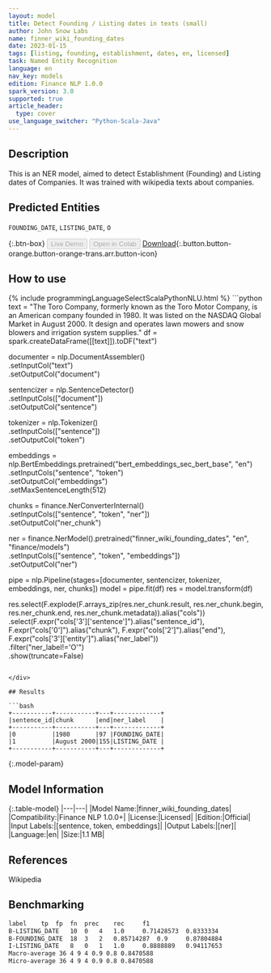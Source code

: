 ```yaml
---
layout: model
title: Detect Founding / Listing dates in texts (small)
author: John Snow Labs
name: finner_wiki_founding_dates
date: 2023-01-15
tags: [listing, founding, establishment, dates, en, licensed]
task: Named Entity Recognition
language: en
nav_key: models
edition: Finance NLP 1.0.0
spark_version: 3.0
supported: true
article_header:
  type: cover
use_language_switcher: "Python-Scala-Java"
---
```


## Description

This is an NER model, aimed to detect Establishment (Founding) and Listing dates of Companies. It was trained with wikipedia texts about companies.

## Predicted Entities

`FOUNDING_DATE`, `LISTING_DATE`, `O`

{:.btn-box}
<button class="button button-orange" disabled>Live Demo</button>
<button class="button button-orange" disabled>Open in Colab</button>
[Download](https://s3.amazonaws.com/auxdata.johnsnowlabs.com/finance/models/finner_wiki_founding_dates_en_1.0.0_3.0_1673798045941.zip){:.button.button-orange.button-orange-trans.arr.button-icon}

## How to use



<div class="tabs-box" markdown="1">
{% include programmingLanguageSelectScalaPythonNLU.html %}
```python
text = "The Toro Company, formerly known as the Toro Motor Company, is an American company founded in 1980. It was listed on the NASDAQ Global Market in August 2000. It design and operates lawn mowers and snow blowers and irrigation system supplies."
df = spark.createDataFrame([[text]]).toDF("text")

documenter = nlp.DocumentAssembler()\
    .setInputCol("text")\
    .setOutputCol("document")

sentencizer = nlp.SentenceDetector()\
    .setInputCols(["document"])\
    .setOutputCol("sentence")

tokenizer = nlp.Tokenizer()\
    .setInputCols(["sentence"])\
    .setOutputCol("token")
    
embeddings = nlp.BertEmbeddings.pretrained("bert_embeddings_sec_bert_base", "en") \
    .setInputCols("sentence", "token") \
    .setOutputCol("embeddings")\
    .setMaxSentenceLength(512)

chunks = finance.NerConverterInternal()\
    .setInputCols(["sentence", "token", "ner"])\
    .setOutputCol("ner_chunk")

ner = finance.NerModel().pretrained("finner_wiki_founding_dates", "en", "finance/models")\
    .setInputCols(["sentence", "token", "embeddings"])\
    .setOutputCol("ner")

 pipe = nlp.Pipeline(stages=[documenter, sentencizer, tokenizer, embeddings, ner, chunks])
 model = pipe.fit(df)
 res = model.transform(df)


res.select(F.explode(F.arrays_zip(res.ner_chunk.result, res.ner_chunk.begin, res.ner_chunk.end, res.ner_chunk.metadata)).alias("cols")) \
       .select(F.expr("cols['3']['sentence']").alias("sentence_id"),
               F.expr("cols['0']").alias("chunk"),
               F.expr("cols['2']").alias("end"),
               F.expr("cols['3']['entity']").alias("ner_label"))\
       .filter("ner_label!='O'")\
       .show(truncate=False)
```

</div>

## Results

```bash
+-----------+-----------+---+-------------+
|sentence_id|chunk      |end|ner_label    |
+-----------+-----------+---+-------------+
|0          |1980       |97 |FOUNDING_DATE|
|1          |August 2000|155|LISTING_DATE |
+-----------+-----------+---+-------------+
```

{:.model-param}
## Model Information

{:.table-model}
|---|---|
|Model Name:|finner_wiki_founding_dates|
|Compatibility:|Finance NLP 1.0.0+|
|License:|Licensed|
|Edition:|Official|
|Input Labels:|[sentence, token, embeddings]|
|Output Labels:|[ner]|
|Language:|en|
|Size:|1.1 MB|

## References

Wikipedia

## Benchmarking

```bash
label	 tp	 fp	 fn	 prec	 rec	 f1
B-LISTING_DATE	 10	 0	 4	 1.0	 0.71428573	 0.8333334
B-FOUNDING_DATE	 18	 3	 2	 0.85714287	 0.9	 0.87804884
I-LISTING_DATE	 8	 0	 1	 1.0	 0.8888889	 0.94117653
Macro-average 36 4 9 4 0.9 0.8 0.8470588
Micro-average 36 4 9 4 0.9 0.8 0.8470588
```